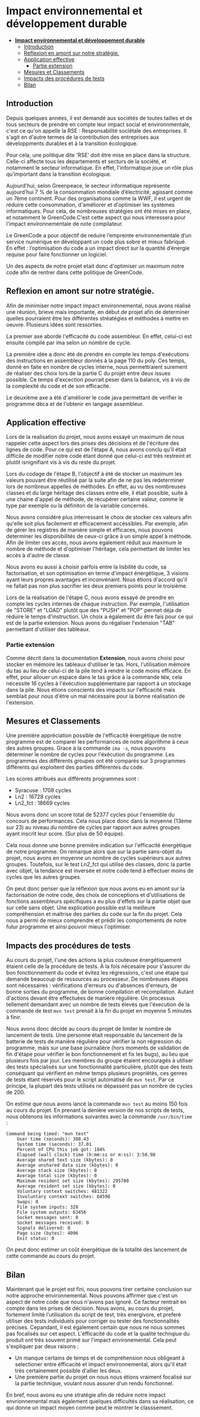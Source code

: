 # **Impact environnemental et développement durable**

- [**Impact environnemental et développement durable**](#impact-environnemental-et-développement-durable)
  - [Introduction](#introduction)
  - [Reflexion en amont sur notre stratégie.](#reflexion-en-amont-sur-notre-stratégie)
  - [Application effective](#application-effective)
    - [Partie extension](#partie-extension)
  - [Mesures et Classements](#mesures-et-classements)
  - [Impacts des procédures de tests](#impacts-des-procédures-de-tests)
  - [Bilan](#bilan)


## Introduction 

Depuis quelques années, il est demandé aux sociétés de toutes tailles et de tous secteurs de prendre en compte leur impact social et environnmentale, c'est ce qu'on appelle la RSE : Responsabilité sociétale des entreprises. Il s'agit en d'autre termes de la contribution des entreprises aux développments durables et à la transition écologique. 

Pour cela, une politique dite 'RSE' doit être mise en place dans la structure. Celle-ci affecte tous les departements et secturs de la société, et notamment le secteur informatique. 
En effet, l'informatique joue un rôle plus qu'important dans la transition écologique. 

Aujourd'hui, selon Greenpeace, le secteur informatique représente aujourd’hui 7 % de la consommation mondiale d’électricité, agissant comme un 7ème continent. Pour des organisations comme la WWF, il est urgent de réduire cette consommation, d'améliorer et d'optimiser les systèmes informatiques. Pour cela, de nombreuses stratégies ont été mises en place, et notamment le GreenCode.C'est cette aspect qui nous interessera pour l'impact environnementale de note compilateur. 

Le GreenCode a pour objectif de reduire l’empreinte environnementale d’un service numérique en développant un code plus sobre et mieux fabriqué. En effet : l’optimisation du code a un impact direct sur la quantité d’énergie requise pour faire fonctionner un logiciel.

Un des aspects de notre projet etait donc d'optimiser un maximum notre code afin de rentrer dans cette politique de GreenCode. 

## Reflexion en amont sur notre stratégie. 

Afin de minimiser notre impact impact environnemental, nous avons réalisé une réunion, brieve mais importante, en début de projet afin de determiner quelles pourraient être les différentes stréatégies et méthodes à mettre en oeuvre. Plusieurs idées sont ressorties. 

La premier axe aborde l'efficacité du code assembleur. En effet, celui-ci est ensuite compilé par ima selon un nombre de cycle. 

La première idée a donc été de prendre en compte les temps d'exécutions des instructions en assembleur donnés à la page 110 du poly. Ces temps, donné en faite en nombre de cycles interne, nous permettraient surement de réaliser des choix lors de la partie C du projet entre deux issues possible. Ce temps d'excection pourrait peser dans la balance, vis à vis de la complexité du code et de son efficacité. 

Le deuxième axe a été d'améliorer le code java permettant de verifier le programme déca et de l'obtenir en langage assembleur.


## Application effective

Lors de la realisation du projet, nous avons essayé un maximum de nous rappeler cette aspect lors des prises des décisions et de l'écriture des lignes de code. Pour ce qui est de l'étape A, nous avons conclu qu'il était difficile de modifier notre code étant donné que celui-ci est très restreint et plutôt isnignifiant vis à vis du reste du projet. 

Lors du codage de l'étape B, l'objectif à été de stocker un maximum les valeurs pouvant être réutilisé par la suite afin de ne pas les redeterminer lors de nombreux appelles de méthodes. En effet, au vu des nombreuses classes et du large héritage des classes entre elle, il était possible, suite à une chaine d'appel de méthode, de récupérer certaine valeur, comme le type par exemple ou la définiton de la variable concernés. 

Nous avons considéré plus interressant le choix de stocker ces valeurs afin qu'elle soit plus facilement et efficacement accéssibles.  Par exemple, afin de gérer les registres de manière simple et efficaces, nous pouvons determiner les disponibilités de ceux-ci grâce à un simple appel à méthode. Afin de limiter ces accès, nous avons également réduit aux maximum le nombre de méthode et d'optimiser l'héritage, cela permettant de limiter les accès à d'autre de classe. 


Nous avons eu aussi à choisir parfois entre la lisbilité du code, sa factorisation, et son optimisation en terme d'impact énergétique, 3 visions ayant leurs propres avantages et inconvénaint. Nous étions d'accord qu'il ne fallait pas non plus sacrifier les deux premiers points pour le troisième.

Lors de la réalisation de l'étape C, nous avons essayé de prendre en compte les cycles internes de chaque instruction. Par exemple, l'utilisation de "STORE" et "LOAD" plutôt que des "PUSH" et "POP" permet déja de réduire le temps d'instruction. 
Un choix a également du être fais pour ce qui est de la partie extension. Nous avons du régaliser l'extension "TAB" permettant d'utiliser des tableaux.

### Partie extension

Comme décrit dans la documentation **Extension**, nous avons choisi pour stocker en mémoire les tableaux d'utiliser le tas. Hors, l'utilisation mémoire du tas au lieu de celui-ci de la pile tend à rendre le code moins efficace. En effet, pour allouer un espace dans le tas grâce à la commande `NEW`, cela nécessite 16 cycles à l'éxécution supplémentaire par rapport à un stockage dans la pile. Nous étions conscients des impacts sur l'efficacité
mais semblait pour nous d'être un mal nécessaire pour la bonne réalisation de l'extension.


## Mesures et Classements

Une première appréciation possible de l'efficacité énergétique de notre programme est de comparer les performances de notre algorithme à ceux des autres groupes. Grace à la commande `ima -s`, nous pouvons déterminer le nombre de cycles pour l'éxécution du programme. Les programmes des différents groupes ont été comparés sur 3 programmes différents qui exploitent des parties différentes du code.

Les scores attribués aux différents programmes sont :
- Syracuse : 1708 cycles
- Ln2 : 16728 cycles
- Ln2_fct : 18669 cycles

Nous avons donc un score total de 52377 cycles pour l'ensemble du concours de performances. Cela nous place donc dans la moyenne (13ème sur 23) au niveau du nombre de cycles par rapport aux autres groupes ayant inscrit leur score. (Sur plus de 50 équipe). 

Cela nous donne une bonne première indication sur l'efficacité énergétique de notre programme. On remarque alors que sur la partie sans-objet du projet, nous avons en moyenne un nombre de cycles supérieurs aux autres groupes. Toutefois, sur le test Ln2_fct qui utilise des classes, donc la partie avec objet, la tendance est inversée et notre code tend à effectuer moins de cycles que les autres groupes.

On peut donc penser que la réflexion que nous avons eu en amont sur la factorisation de notre code, des choix de conceptions et d'utilisations de fonctions assembleurs spécifiques a eu plus d'effets sur la partie objet que sur celle sans objet. Une explication possible est la meilleure compréhension et maîtrise des parties du code sur la fin du projet. Cela nous a permi de mieux comprendre et prédir les comportements de notre futur programme et ainsi pouvoir mieux l'optimiser.

## Impacts des procédures de tests

Au cours du projet, l'une des actions la plus couteuse énergétiquement étaient celle de la procédure de tests. À la fois nécesaire pour s'assurer du bon fonctionnement du code et évitez les régressions, c'est une étape qui demande beaucoup de ressources au processeur. De nombreuses étapes sont nécessaires : vérifications d'erreurs ou d'absences d'erreurs, de bonne sorties du programme, de bonne compilation et recompilation. Autant d'actions devant être effectuées de manière régulière. Un processus tellement demandant avec un nombre de tests élevés que l'éxecution de la commande de test `mvn test` prenait à la fin du projet en moyenne 5 minutes à finir.

Nous avons donc décidé au cours du projet de limiter le nombre de lancement de tests. Une personne était responsable du lancement de la batterie de tests de manière régulière pour vérifier la non régression du programme, mais sur une base journalière (hors moments de validation de fin d'étape pour vérifier le bon fonctionnement et fix les bugs), au lieu que plusieurs fois par jour. Les membres du groupe étaient encouragés à utiliser des tests spécialisés sur une fonctionnalité particulière, plutôt que des tests conséquant qui vérifient en même temps plusieurs propriétés, ces genres de tests étant réservés pour le script automatisé de `mvn test`. Par ce principe, la plupart des tests utilisés ne dépassent pas un nombre de cycles de 200.

On estime que nous avons lancé la commande `mvn test` au moins 150 fois au cours du projet. En prenant la denière version de nos scripts de tests, nous obtenons les informations suivantes avec la commande `/usr/bin/time` :

```
Command being timed: "mvn test"
	User time (seconds): 388.43
	System time (seconds): 37.01
	Percent of CPU this job got: 184%
	Elapsed (wall clock) time (h:mm:ss or m:ss): 3:50.98
	Average shared text size (kbytes): 0
	Average unshared data size (kbytes): 0
	Average stack size (kbytes): 0
	Average total size (kbytes): 0
	Maximum resident set size (kbytes): 295780
	Average resident set size (kbytes): 0
	Voluntary context switches: 481322
	Involuntary context switches: 64598
	Swaps: 0
	File system inputs: 328
	File system outputs: 63456
	Socket messages sent: 0
	Socket messages received: 0
	Signals delivered: 0
	Page size (bytes): 4096
	Exit status: 0
```

On peut donc estimer un coût énergétique de la totalité des lancement de cette commande au cours du projet.

## Bilan 

Maintenant que le projet est fini, nous pouvons tirer certaine conclusion sur notre approche environnemental. Nous pouvons affirmer que c'est un aspect de notre code que nous n'avons pas ignoré. Ce facteur rentrait en compte dans les prises de décision. Nous avons, au cours du projet, fortement limité l'utilisation du script de test, très energivore, et preferé utiliser des tests individuels pour corriger ou tester des fonctionnalités précises. 
Cepandant, il est également certain que nous ne nous sommes pas focalisés sur cet aspect. L'éfficacité du code et la qualité technqiue du produit ont très souvent primé sur l'impact environemental. Cela peut s'expliquer par deux raisons : 
- Un manque certains de temps et de compréhension nous obligeant à selectioner entre éfficacité et impact environnemental, alors qu'il était très certainement possible d'allier les deux. 
- Une première partie du projet on nous nous étions vraiment focalisé sur la partie technique, voulant nous assurer d'un rendu fonctionnel.

En bref, nous avons eu une stratégie afin de réduire notre impact envrionnemental mais également quelques difficultés dans sa réalisation, ce qui donne un impact moyen comme peut le montrer le classsement. 